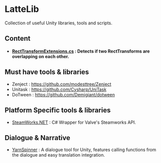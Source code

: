 
# LatteLib

Collection of useful Unity libraries, tools and scripts.

## Content

* #### [RectTransformExtensions.cs](https://github.com/efelatte/LatteLib/blob/main/Scripts/Extension%20Scripts/RectTransformExtensions.cs) : Detects if two RectTransforms are overlapping on each other.

## Must have tools & libraries

* Zenject : https://github.com/modesttree/Zenject 
* Unitask : https://github.com/Cysharp/UniTask
* DoTween : https://github.com/Demigiant/dotween

## Platform Specific tools & libraries

* [SteamWorks.NET](https://github.com/rlabrecque/Steamworks.NET) : C# Wrapper for Valve's Steamworks API.

## Dialogue & Narrative

* [YarnSpinner](https://github.com/YarnSpinnerTool/YarnSpinner) : A dialogue tool for Unity, features calling functions from the dialogue and easy translation integration.
